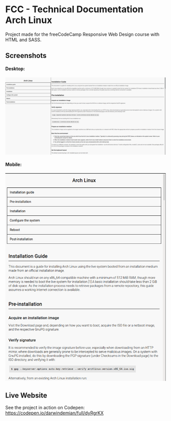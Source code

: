 # FCC - Technical Documentation Arch Linux

Project made for the freeCodeCamp Responsive Web Design course with HTML and SASS.


## Screenshots
#### Desktop:

![screenshot](https://github.com/DarwinDemian/FCC-Technical-Documentation-Arch-Linux/blob/87a9949ccd0e942f68b232c7079c4cb912fb1e7d/Arch-Desktop.png)

#### Mobile:

![screenshot](https://github.com/DarwinDemian/FCC-Technical-Documentation-Arch-Linux/blob/87a9949ccd0e942f68b232c7079c4cb912fb1e7d/Arch-Mobile.png)


## Live Website
 See the project in action on Codepen:
https://codepen.io/darwindemian/full/dyRgrKX
